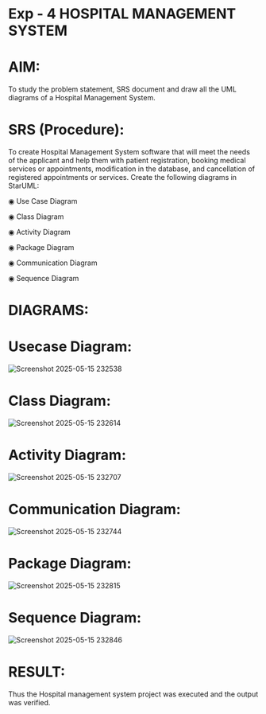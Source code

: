 # Exp - 4 HOSPITAL MANAGEMENT SYSTEM

# AIM:
To study the problem statement, SRS document and draw all the UML diagrams of a Hospital Management System.
# SRS (Procedure):
To create Hospital Management System software that will meet the needs of the applicant and help them with patient registration, booking medical services or appointments, modification in the database, and cancellation of registered appointments or services.
Create the following diagrams in StarUML:

◉ Use Case Diagram

◉ Class Diagram

◉ Activity Diagram

◉ Package Diagram

◉ Communication Diagram

◉ Sequence Diagram

# DIAGRAMS:
# Usecase Diagram:
![Screenshot 2025-05-15 232538](https://github.com/user-attachments/assets/d3b8b109-182c-4319-8121-810c13d272b8)
# Class Diagram:
![Screenshot 2025-05-15 232614](https://github.com/user-attachments/assets/54300adc-743c-4746-a550-a7c55f12fdb0)
# Activity Diagram:
![Screenshot 2025-05-15 232707](https://github.com/user-attachments/assets/87e81b68-99c0-4a2b-911b-d9d9759c4b35)
# Communication Diagram:
![Screenshot 2025-05-15 232744](https://github.com/user-attachments/assets/0e77d37f-9129-4ffa-a92f-d0570fac387d)
# Package Diagram:
![Screenshot 2025-05-15 232815](https://github.com/user-attachments/assets/2c0c4897-274c-4c1b-a381-b3ae73e34954)
# Sequence Diagram:
![Screenshot 2025-05-15 232846](https://github.com/user-attachments/assets/2a46b154-f99f-455c-9283-94bcbf39f6d8)
# RESULT:
Thus the Hospital management system project was executed and the output was verified.

